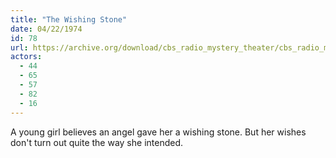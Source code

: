 ```yaml
---
title: "The Wishing Stone"
date: 04/22/1974
id: 78
url: https://archive.org/download/cbs_radio_mystery_theater/cbs_radio_mystery_theater-0051-0100.zip/cbs_radio_mystery_theater-0051-0100%2Fcbsrmt_0078_the_wishing_stone.mp3
actors:
  - 44
  - 65
  - 57
  - 82
  - 16
---
```

A young girl believes an angel gave her a wishing stone. But her wishes don't turn out quite the way she intended.